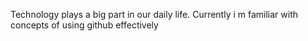 Technology plays a big part in our daily life.
Currently i m familiar with concepts of using github effectively 
